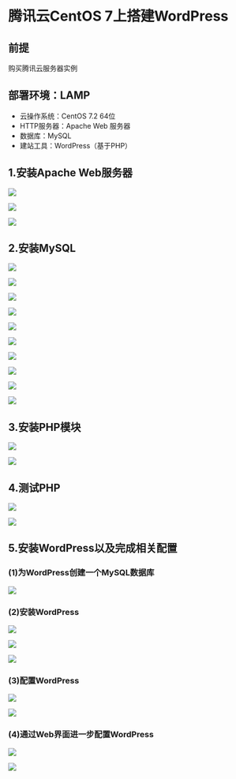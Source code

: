 #  腾讯云CentOS 7上搭建WordPress

## 前提

购买腾讯云服务器实例

## 部署环境：LAMP

- 云操作系统：CentOS 7.2 64位
- HTTP服务器：Apache Web 服务器
- 数据库：MySQL
- 建站工具：WordPress（基于PHP）



## 1.安装Apache Web服务器



![](./image/1.png)



![](./image/2.png)

![](./image/23.png)



## 2.安装MySQL



![](./image/3.png)

![](./image/4.png)



![](./image/5.png)



![](./image/6.png)



![](./image/7.png)



![](./image/8.png)

![](./image/9.png)



![](./image/10.png)

![](./image/11.png)

![](./image/12.png)

####  



## 3.安装PHP模块



![](./image/13.png)

![](./image/14.png)



## 4.测试PHP



![](./image/27.png)



![](./image/24.png)

##  5.安装WordPress以及完成相关配置

###  (1)为WordPress创建一个MySQL数据库

![](./image/16.png)



### (2)安装WordPress

![](./image/17.png)

![](./image/26.png)

![](./image/18.png)



###  (3)配置WordPress

![](./image/19.png)

![](./image/25.png)

### (4)通过Web界面进一步配置WordPress

![](./image/20.png)

![](./image/22.png)